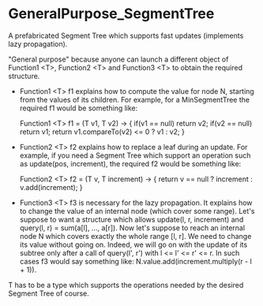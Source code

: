 # GeneralPurpose_SegmentTree

A prefabricated Segment Tree which supports fast updates (implements lazy propagation).

"General purpose" because anyone can launch a different object of Function1 \<T\>, Function2 \<T\> and Function3 \<T\> 
to obtain the required structure.

- Function1 \<T\> f1 explains how to compute the value for node N, starting from the values of its children.
  For example, for a MinSegmentTree the required f1 would be something like:

  Function1 \<T\> f1 = (T v1, T v2) -> {
    if(v1 == null)
      return v2;
    if(v2 == null)
      return v1;
    return v1.compareTo(v2) <= 0 ? v1 : v2;
  }
                               
- Function2 \<T\> f2 explains how to replace a leaf during an update.
  For example, if you need a Segment Tree which support an operation such as update(pos, increment),
  the required f2 would be something like:
  
  Function2 \<T\> f2 = (T v, T increment) -> {
    return v == null ? increment : v.add(increment);
  }
  
- Function3 \<T\> f3 is necessary for the lazy propagation. It explains how to change the value of an
  internal node (which cover some range). Let's suppose to want a structure which allows
  update(l, r, increment) and query(l, r) = sum(a[l], ..., a[r]).
  Now let's suppose to reach an internal node N which covers exactly the whole range [l, r].
  We need to change its value without going on. Indeed, we will go on with the update of its subtree
  only after a call of query(l', r') with l <= l' <= r' <= r.
  In such cases f3 would say something like: N.value.add(increment.multiply(r - l + 1)).

T has to be a type which supports the operations needed by the desired Segment Tree of course.
